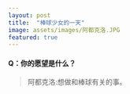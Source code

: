 ```yaml
---
layout: post
title:  "棒球少女的一天"
image: assets/images/阿都克洛.JPG
featured: true
---
```


#### Q：你的愿望是什么？
> 阿都克洛:想做和棒球有关的事。
